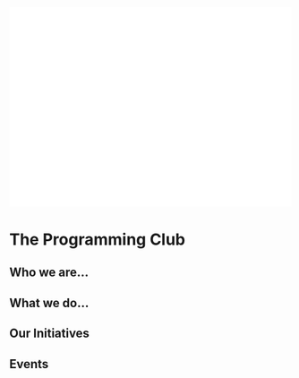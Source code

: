 
![GIF Logo](./res/logo.png)

# **The Programming Club**




## Who we are...

## What we do...

## Our Initiatives

## Events





